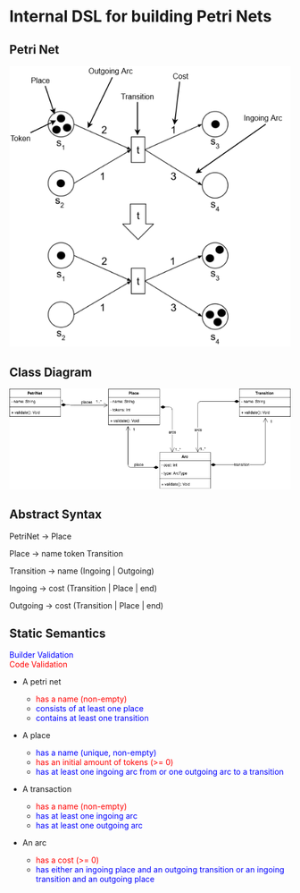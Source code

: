 # Internal DSL for building Petri Nets

## Petri Net

![alt text](petrinetz.png "Petri Net")

## Class Diagram

![alt text](class-diagram.png "Class Diagram")

## Abstract Syntax

PetriNet &rarr; Place

Place &rarr; name token Transition

Transition &rarr; name (Ingoing | Outgoing)

Ingoing &rarr; cost (Transition | Place | end)

Outgoing &rarr; cost (Transition | Place | end)


## Static Semantics
<span style="color:blue"> Builder Validation </span> <br> <span style="color:red"> Code Validation </span>

- A petri net
  - <span style="color:red">has a name (non-empty)
  - <span style="color:blue"> consists of at least one place
  - <span style="color:blue"> contains at least one transition

- A place
  - <span style="color:blue"> has a name (unique, non-empty)
  - <span style="color:red"> has an initial amount of tokens (>= 0)
  - <span style="color:blue"> has at least one ingoing arc from or one outgoing arc to a transition

- A transaction
  - <span style="color:red"> has a name (non-empty)
  - <span style="color:blue">has at least one ingoing arc
  - <span style="color:blue">has at least one outgoing arc  

- An arc
  - <span style="color:red">has a cost (>= 0)
  - <span style="color:blue">has either an ingoing place and an outgoing transition or
    an ingoing transition and an outgoing place